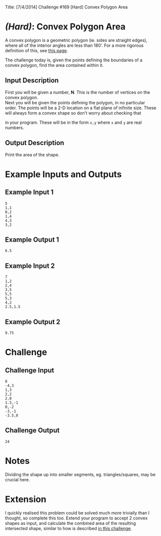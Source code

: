 Title: [7/4/2014] Challenge #169 [Hard] Convex Polygon Area

# [](#HardIcon) _(Hard)_: Convex Polygon Area

A convex polygon is a geometric polygon (ie. sides are straight edges), where all of the interior angles are less than 180'. For a more rigorous definition of this, see [this page](http://www.mathopenref.com/polygonconvex.html).

The challenge today is, given the points defining the boundaries of a convex polygon, find the area contained within it. 
    
## Input Description

First you will be given a number, **N**. This is the number of vertices on the convex polygon.  
Next you will be given the points defining the polygon, in no particular order. The points will be a 2-D location on a flat plane of infinite size. These will always form a convex shape so don't worry about checking that 

in your program. These will be in the form `x,y` where `x` and `y` are real numbers.
    
## Output Description

Print the area of the shape.

# Example Inputs and Outputs

## Example Input 1

    5
    1,1
    0,2
    1,4
    4,3
    3,2

## Example Output 1

    6.5

## Example Input 2

    7
    1,2
    2,4
    3,5
    5,5
    5,3
    4,2
    2.5,1.5

## Example Output 2

    9.75

# Challenge

## Challenge Input

    8
    -4,3
    1,3
    2,2
    2,0
    1.5,-1
    0,-2
    -3,-1
    -3.5,0

## Challenge Output

    24

# Notes

Dividing the shape up into smaller segments, eg. triangles/squares, may be crucial here.

# Extension

I quickly realised this problem could be solved much more trivially than I thought, so complete this too. Extend your program to accept 2 convex shapes as input, and calculate the combined area of the resulting intersected shape, similar to how is described [in this challenge](http://www.reddit.com/r/dailyprogrammer/comments/23b1pr/4182014_challenge_158_hard_intersecting_rectangles/).